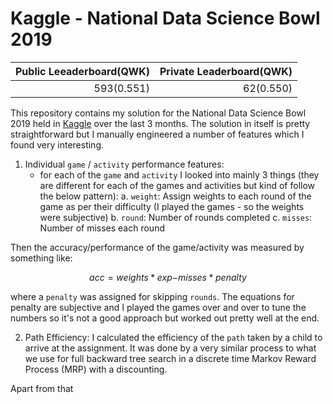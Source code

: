 # Kaggle - National Data Science Bowl 2019

| Public Leeaderboard(QWK) | Private Leaderboard(QWK) |
|-------------------------:|-------------------------:| 
| 593(0.551)               | 62(0.550)                |

This repository contains my solution for the National Data Science Bowl 2019 held in [Kaggle](https://www.kaggle.com/c/data-science-bowl-2019) over the last 3 months. The solution in itself is pretty straightforward but I manually engineered a number of features which I found very interesting.

1. Individual `game` / `activity` performance features:
    - for each of the `game` and `activity` I looked into mainly 3 things (they are different for each of the games and activities but kind of follow the below pattern):
    a. `weight`: Assign weights to each round of the game as per their difficulty (I played the games - so the weights were subjective)
    b. `round`: Number of rounds completed
    c. `misses`: Number of misses each round

Then the accuracy/performance of the game/activity was measured by something like:
```math
acc = weights * exp{-misses * penalty}
```
where a `penalty` was assigned for skipping `rounds`. The equations for penalty are subjective and I played the games over and over to tune the numbers so it's not a good approach but worked out pretty well at the end.

2. Path Efficiency:
I calculated the efficiency of the `path` taken by a child to arrive at the assignment. It was done by a very similar process to what we use for full backward tree search in a discrete time Markov Reward Process (MRP) with a discounting. 

Apart from that